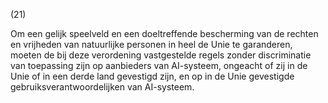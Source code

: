 (21)

Om een gelijk speelveld en een doeltreffende bescherming van de rechten en vrijheden van natuurlijke personen in heel de Unie te garanderen, moeten de bij deze verordening vastgestelde regels zonder discriminatie van toepassing zijn op aanbieders van AI-systeem, ongeacht of zij in de Unie of in een derde land gevestigd zijn, en op in de Unie gevestigde gebruiksverantwoordelijken van AI-systeem.
